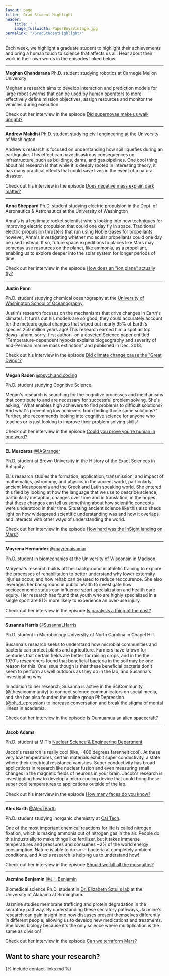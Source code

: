 ```yaml
---
layout: page
title:  Grad Student Highlight
header:
    title: ' '
    image_fullwidth: PaperBoysVintage.jpg
permalink: "/GradStudentHighlight/"
---
```


Each week, we highlight a graduate student to highlight their achievements and bring a human touch to science that affects us all. Hear about their work in their own words in the episodes linked below.

---------------------------------------------------------------------------------
**Meghan Chandarana**
Ph.D. student studying robotics at Carnegie Mellon University

Meghan's research aims to develop interaction and prediction models for large robot swarms that can be used by human operators to more effectively define mission objectives, assign resources and monitor the vehicles during execution. 

Check out her interview in the episode [Did supernovae make us walk upright?](http://paperboyspodcast.com/2019-Did-supernovae-make-us-walk-upright/)

---------------------------------------------------------------------------------
**Andrew Makdisi**
Ph.D. student studying civil engineering at the University of Washington

Andrew's research is focused on understanding how soil liquefies during an earthquake. This effect can have disastrous consequences on infrastructure, such as buildings, dams, and gas pipelines. One cool thing about his research is that while it is deeply rooted in interesting theory, it has many practical effects that could save lives in the event of a natural disaster.

Check out his interview in the episode [Does negative mass explain dark matter?](http://paperboyspodcast.com/Negative-mass)

---------------------------------------------------------------------------------
**Anna Sheppard**
Ph.D. student studying electric propulsion in the Dept. of Aeronautics & Astronautics at the University of Washington

Anna's is a legitimate rocket scientist who's looking into new techniques for improving electric propulsion that could one day fly in space. Traditional electric propulsion thrusters that run using Noble Gases for propellants, however, Anna's investigating whether molecular propellants could one day be used instead. If so, future space expeditions to places like Mars may someday use resources on the planet, like ammonia, as a propellant, enabling us to explore deeper into the solar system for longer periods of time.

Check out her interview in the episode [How does an "ion plane" actually fly?](http://paperboyspodcast.com/Ion-plane)

---------------------------------------------------------------------------------
**Justin Penn**

Ph.D. student studying chemical oceanography at the [University of Washington School of Oceanography](https://www.ocean.washington.edu/home/Justin%20Penn)

Justin's research focuses on the mechanisms that drive changes in Earth's climates. It turns out his models are so good, they could accurately account for the meteorological changes that wiped out nearly 95% of Earth's species 250 million years ago! This research earned him a spot as top dawg--ahem, sorry, first author--on a coveted Science paper entitled "Temperature-dependent hypoxia explains biogeography and severity of end-Permian marine mass extinction" and published in Dec. 2018.

Check out his interview in the episode [Did climate change cause the "Great Dying"?](http://paperboyspodcast.com/Great-Dying/)

---------------------------------------------------------------------------------

**Megan Raden**
[@psych.and.coding](https://www.instagram.com/psych.and.coding)

Ph.D. student studying Cognitive Science.

Megan's research is searching for the cognitive processes and mechanisms that contribute to and are necessary for successful problem solving. She's asking, "What enables high achievers to find problems to difficult solutions? And what's preventing low achievers from finding those same solutions?" Further, she recommends looking into cognitive science for anyone who teaches or is just looking to improve their problem solving skills!

Check out her interview in the episode [Could you prove you're human in one word?](http://paperboyspodcast.com/Minimal-Turing-Test/)

---------------------------------------------------------------------------------

**EL Meszaros**
[@IAStranger](https://www.instagram.com/IAStranger/)

Ph.D. student at Brown University in the History of the Exact Sciences in Antiquity.

EL's research studies the formation, application, transmission, and impact of mathematics, astronomy, and physics in the ancient world, particularly ancient Mesopotamia and the Greek and Latin speaking world. She entered this field by looking at how the language that we use to describe science, particularly metaphor, changes over time and in translation, in the hopes that these changes can tell us something about how scientific concepts were understood in their time. Situating ancient science like this also sheds light on how widespread scientific understanding was and how it overlaps and interacts with other ways of understanding the world.

Check out her interview in the episode [How hard was the InSight landing on Mars?](http://paperboyspodcast.com/InSight/)

---------------------------------------------------------------------------------

**Mayrena Hernandez**
[@mayrenaisamar](https://www.instagram.com/mayrenaisamar/)

Ph.D. student in biomechanics at the University of Wisconsin in Madison.

Maryena's research builds off her background in athletic training to explore the processes of rehabilitation to better understand why lower extermity injuries occur, and how rehab can be used to reduce reoccurence. She also leverages her background in public health to investigate how socioeconomic status can influence sport specialization and health care equity. Her research has found that youth who are highly specialized in a single sport are 81% more likely to experience an over-use injury.

Check out her interview in the episode [Is paralysis a thing of the past?](http://paperboyspodcast.com/Is-paralysis-a-thing-of-the-past/)

---------------------------------------------------------------------------------

**Susanna Harris**
[@SusannaLHarris](https://www.instagram.com/susannalharris/)

Ph.D. student in Microbiology University of North Carolina in Chapel Hill.

Susanna's research seeks to understand how microbial communities and bacteria can protect plants and agriculture. Farmers have known for centuries that certain fields are better for raising crops, and in the the 1970's researchers found that beneficial bacteria in the soil may be one reason for this. One issue though is that these beneficial bacteria don't seem to perform as well outdoors as they do in the lab, and Susanna's investigating why. 

In addition to her research, Susanna is active in the SciCommunity (@thescicommunity) to connect science communicators on social media, and she has also founded the online group PhDepression (@ph_d_epression) to increase conversation and break the stigma of mental illness in academia.

Check out her interview in the episode [Is Oumuamua an alien spacecraft?](http://paperboyspodcast.com/Oumuamua/)

---------------------------------------------------------------------------------

**Jacob Adams**

Ph.D. student at MIT's [Nuclear Science & Engineering Department](http://web.mit.edu/nse/).

Jacob's research is really cool (like, -400 degrees farenheit cool). At these very low temperatures, certain materials exhibit super conductivity, a state where their electrical resistance vanishes. Super conductivity has broad applications in research like nuclear fusion and even measuring small changes in the magnetic fields of neurons in your brain. Jacob's research is investigating how to develop a micro cooling device that could bring these super cool temperatures to applications outside of the lab.

Check out his interview in the episode [How many faces do you know?](http://www.paperboyspodcast.com/How-many-faces-do-you-know)

---------------------------------------------------------------------------------

**Alex Barth**
[@AlexTBarth](https://twitter.com/AlexTBarth)

Ph.D. student studying inorganic chemistry at [Cal Tech](http://agapie.caltech.edu/).

One of the most important chemical reactions for life is called nitrogen fixation, which is making ammonia out of nitrogen gas in the air. People do this industrially to make things like fertilizer, but it takes immense temperatures and pressures and consumes ~2% of the world energy consumption. Nature is able to do so in bacteria at completely ambient conditions, and Alex's research is helping us to understand how!

Check out her interview in the episode [Should we kill all the mosquitos?](http://paperboyspodcast.com/Should-we-kill-all-the-mosquitos/)

---------------------------------------------------------------------------------
**Jazmine Benjamin**
[@J_I_Benjamin](https://twitter.com/J_I_Benjamin)

Biomedical science Ph.D. student in [Dr. Elizabeth Sztul's lab](http://apps.medicine.uab.edu/facultyDirectory/FacultyData.asp?FID=7713) at the University of Alabama at Birmingham.

Jazmine studies membrane trafficing and protein degradation in the secratory pathway. By understanding these secratory pathways, Jazmine's research can gain insight into how diseases present themselves differently in different people, allowing us to develop new medications and treatments. She loves biology because it's the only science where multiplication is the same as division!

Check out her interview in the episode [Can we terraform Mars?](http://paperboyspodcast.com/Can-We-terraform-mars/)


## Want to share your research? 
{% include contact-links.md %}



